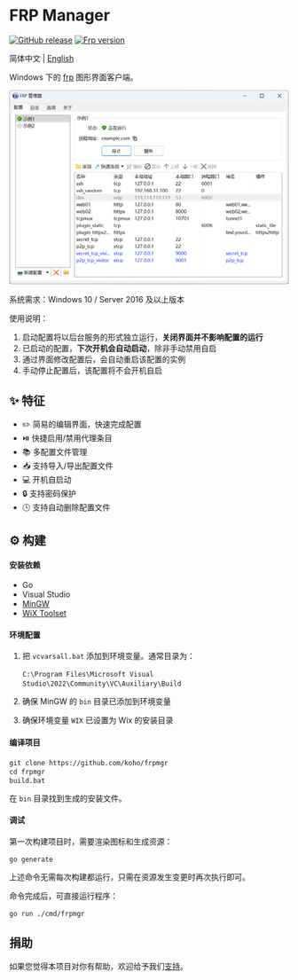 # FRP Manager

[![GitHub release](https://img.shields.io/github/tag/koho/frpmgr.svg?label=release)](https://github.com/koho/frpmgr/releases)
[![Frp version](https://img.shields.io/endpoint?url=https%3A%2F%2Fgo.shields.workers.dev%2Fkoho%2Ffrpmgr%2Fmaster%3Fname%3Dfrp)](https://github.com/fatedier/frp)

简体中文 | [English](README_en.md)

Windows 下的 [frp](https://github.com/fatedier/frp) 图形界面客户端。

![screenshot](/docs/screenshot_zh.png)

系统需求：Windows 10 / Server 2016 及以上版本

使用说明：

1. 启动配置将以后台服务的形式独立运行，**关闭界面并不影响配置的运行**
2. 已启动的配置，**下次开机会自动启动**，除非手动禁用自启
3. 通过界面修改配置后，会自动重启该配置的实例
4. 手动停止配置后，该配置将不会开机自启

## :sparkles: 特征

* :pencil2: 简易的编辑界面，快速完成配置
* :play_or_pause_button: 快捷启用/禁用代理条目
* 📚 多配置文件管理
* :inbox_tray: 支持导入/导出配置文件
* :computer: 开机自启动
* :lock: 支持密码保护
* :clock4: 支持自动删除配置文件

## :gear: 构建

#### 安装依赖

- Go
- Visual Studio
- [MinGW](https://www.mingw-w64.org/)
- [WiX Toolset](https://wixtoolset.org/)

#### 环境配置

1. 把 `vcvarsall.bat` 添加到环境变量。通常目录为：

   `C:\Program Files\Microsoft Visual Studio\2022\Community\VC\Auxiliary\Build`

2. 确保 MinGW 的 `bin` 目录已添加到环境变量

3. 确保环境变量 `WIX` 已设置为 Wix 的安装目录

#### 编译项目

```shell
git clone https://github.com/koho/frpmgr
cd frpmgr
build.bat
```

在 `bin` 目录找到生成的安装文件。

#### 调试

第一次构建项目时，需要渲染图标和生成资源：

```shell
go generate
```

上述命令无需每次构建都运行，只需在资源发生变更时再次执行即可。

命令完成后，可直接运行程序：

```shell
go run ./cmd/frpmgr
```

## 捐助

如果您觉得本项目对你有帮助，欢迎给予我们[支持](/docs/donate-wechat.jpg)。
